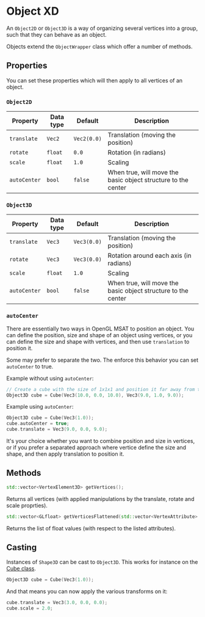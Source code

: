 # Object XD

An ``Object2D`` or ``Object3D`` is a way of organizing several vertices into a group, such
that they can behave as an object.

Objects extend the ``ObjectWrapper`` class which offer a number of methods.

## Properties
You can set these properties which will then apply to all vertices of an object.

### ``Object2D``
| Property       | Data type | Default      | Description                                                   |
|----------------|-----------|--------------|---------------------------------------------------------------|
| ``translate``  | ``Vec2``  | ``Vec2(0.0)`` | Translation (moving the position)                             |
| ``rotate``     | ``float`` | ``0.0`` | Rotation (in radians)                                         |
| ``scale``      | ``float`` | ``1.0``      | Scaling                                                       |
| ``autoCenter`` | ``bool``  | ``false``    | When true, will move the basic object structure to the center |

### ``Object3D``
| Property       | Data type       | Default       | Description                                                   |
|----------------|-----------------|---------------|---------------------------------------------------------------|
| ``translate``  | ``Vec3`` | ``Vec3(0.0)`` | Translation (moving the position)                             |
| ``rotate``     | ``Vec3``        | ``Vec3(0.0)`` | Rotation around each axis (in radians)                        |
| ``scale``      | ``float``       | ``1.0``       | Scaling                                                       |
| ``autoCenter`` | ``bool``        | ``false``     | When true, will move the basic object structure to the center |

### ``autoCenter``
There are essentially two ways in OpenGL MSAT to position an object. You can define the position, size and shape
of an object using vertices, or you can define the size and shape with vertices, and then use ``translation``
to position it.

Some may prefer to separate the two. The enforce this behavior you can set ``autoCenter`` to true.

Example without using ``autoCenter``:

````c++
// Create a cube with the size of 1x1x1 and position it far away from the center
Object3D cube = Cube(Vec3(10.0, 0.0, 10.0), Vec3(9.0, 1.0, 9.0));
````

Example using ``autoCenter``:
````c++
Object3D cube = Cube(Vec3(1.0));
cube.autoCenter = true;
cube.translate = Vec3(9.0, 0.0, 9.0);
````

It's your choice whether you want to combine position and size in vertices, or if you prefer a separated
approach where vertice define the size and shape, and then apply translation to position it.

## Methods
````c++
std::vector<VertexElement3D> getVertices();
````

Returns all vertices (with applied manipulations by the translate, rotate and scale proprties).

````c++
std::vector<GLfloat> getVerticesFlattened(std::vector<VertexAttribute> attributes)
````
Returns the list of float values (with respect to the listed attributes).

## Casting
Instances of ``Shape3D`` can be cast to ``Object3D``.
This works for instance on the [Cube class](cube.md).

````c++
Object3D cube = Cube(Vec3(1.0));
````

And that means you can now apply the various transforms on it:

````c++
cube.translate = Vec3(3.0, 0.0, 0.0);
cube.scale = 2.0;
````
